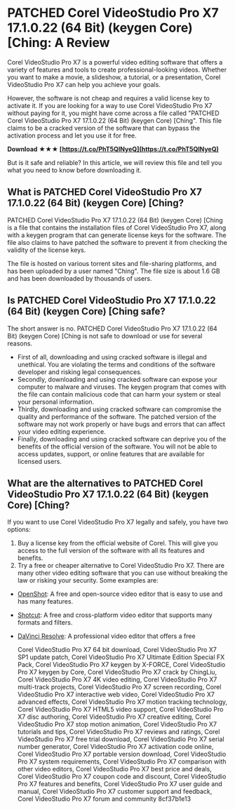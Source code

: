 # PATCHED Corel VideoStudio Pro X7 17.1.0.22 (64 Bit) (keygen Core) [Ching: A Review
 
Corel VideoStudio Pro X7 is a powerful video editing software that offers a variety of features and tools to create professional-looking videos. Whether you want to make a movie, a slideshow, a tutorial, or a presentation, Corel VideoStudio Pro X7 can help you achieve your goals.
 
However, the software is not cheap and requires a valid license key to activate it. If you are looking for a way to use Corel VideoStudio Pro X7 without paying for it, you might have come across a file called "PATCHED Corel VideoStudio Pro X7 17.1.0.22 (64 Bit) (keygen Core) [Ching". This file claims to be a cracked version of the software that can bypass the activation process and let you use it for free.
 
**Download ★★★ [https://t.co/PhT5QlNyeQ](https://t.co/PhT5QlNyeQ)**


 
But is it safe and reliable? In this article, we will review this file and tell you what you need to know before downloading it.
 
## What is PATCHED Corel VideoStudio Pro X7 17.1.0.22 (64 Bit) (keygen Core) [Ching?
 
PATCHED Corel VideoStudio Pro X7 17.1.0.22 (64 Bit) (keygen Core) [Ching is a file that contains the installation files of Corel VideoStudio Pro X7, along with a keygen program that can generate license keys for the software. The file also claims to have patched the software to prevent it from checking the validity of the license keys.
 
The file is hosted on various torrent sites and file-sharing platforms, and has been uploaded by a user named "Ching". The file size is about 1.6 GB and has been downloaded by thousands of users.
 
## Is PATCHED Corel VideoStudio Pro X7 17.1.0.22 (64 Bit) (keygen Core) [Ching safe?
 
The short answer is no. PATCHED Corel VideoStudio Pro X7 17.1.0.22 (64 Bit) (keygen Core) [Ching is not safe to download or use for several reasons.
 
- First of all, downloading and using cracked software is illegal and unethical. You are violating the terms and conditions of the software developer and risking legal consequences.
- Secondly, downloading and using cracked software can expose your computer to malware and viruses. The keygen program that comes with the file can contain malicious code that can harm your system or steal your personal information.
- Thirdly, downloading and using cracked software can compromise the quality and performance of the software. The patched version of the software may not work properly or have bugs and errors that can affect your video editing experience.
- Finally, downloading and using cracked software can deprive you of the benefits of the official version of the software. You will not be able to access updates, support, or online features that are available for licensed users.

## What are the alternatives to PATCHED Corel VideoStudio Pro X7 17.1.0.22 (64 Bit) (keygen Core) [Ching?
 
If you want to use Corel VideoStudio Pro X7 legally and safely, you have two options:

1. Buy a license key from the official website of Corel. This will give you access to the full version of the software with all its features and benefits.
2. Try a free or cheaper alternative to Corel VideoStudio Pro X7. There are many other video editing software that you can use without breaking the law or risking your security. Some examples are:

- [OpenShot](https://www.openshot.org/): A free and open-source video editor that is easy to use and has many features.
- [Shotcut](https://shotcut.org/): A free and cross-platform video editor that supports many formats and filters.
- [DaVinci Resolve](https://www.blackmagicdesign.com/products/davinciresolve/): A professional video editor that offers a free

    Corel VideoStudio Pro X7 64 bit download,  Corel VideoStudio Pro X7 SP1 update patch,  Corel VideoStudio Pro X7 Ultimate Edition Special FX Pack,  Corel VideoStudio Pro X7 keygen by X-FORCE,  Corel VideoStudio Pro X7 keygen by Core,  Corel VideoStudio Pro X7 crack by ChingLiu,  Corel VideoStudio Pro X7 4K video editing,  Corel VideoStudio Pro X7 multi-track projects,  Corel VideoStudio Pro X7 screen recording,  Corel VideoStudio Pro X7 interactive web video,  Corel VideoStudio Pro X7 advanced effects,  Corel VideoStudio Pro X7 motion tracking technology,  Corel VideoStudio Pro X7 HTML5 video support,  Corel VideoStudio Pro X7 disc authoring,  Corel VideoStudio Pro X7 creative editing,  Corel VideoStudio Pro X7 stop motion animation,  Corel VideoStudio Pro X7 tutorials and tips,  Corel VideoStudio Pro X7 reviews and ratings,  Corel VideoStudio Pro X7 free trial download,  Corel VideoStudio Pro X7 serial number generator,  Corel VideoStudio Pro X7 activation code online,  Corel VideoStudio Pro X7 portable version download,  Corel VideoStudio Pro X7 system requirements,  Corel VideoStudio Pro X7 comparison with other video editors,  Corel VideoStudio Pro X7 best price and deals,  Corel VideoStudio Pro X7 coupon code and discount,  Corel VideoStudio Pro X7 features and benefits,  Corel VideoStudio Pro X7 user guide and manual,  Corel VideoStudio Pro X7 customer support and feedback,  Corel VideoStudio Pro X7 forum and community
 8cf37b1e13


